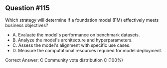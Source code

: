 ## Question #115

Which strategy will determine if a foundation model (FM) effectively meets business objectives?

- A. Evaluate the model's performance on benchmark datasets.
- B. Analyze the model's architecture and hyperparameters.
- C. Assess the model's alignment with specific use cases.
- D. Measure the computational resources required for model deployment. 

Correct Answer: 
C Community vote distribution C (100%)